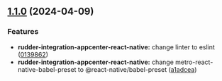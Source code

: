 ## [1.1.0](https://github.com/rudderlabs/rudder-sdk-react-native/compare/rudder-integration-appcenter-react-native@1.0.10...rudder-integration-appcenter-react-native@1.1.0) (2024-04-09)

### Features

- **rudder-integration-appcenter-react-native:** change linter to eslint ([0139862](https://github.com/rudderlabs/rudder-sdk-react-native/commit/0139862857d3bdec9a3e8e51df4ce832b72d6f59))
- **rudder-integration-appcenter-react-native:** change metro-react-native-babel-preset to @react-native/babel-preset ([a1adcea](https://github.com/rudderlabs/rudder-sdk-react-native/commit/a1adcea5eaba2699b8fbe5cdf8b9bb1eb28263b4))

